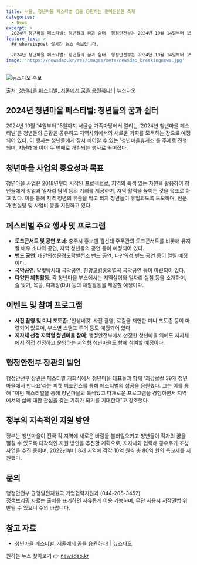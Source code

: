 ```yaml
---
title: 서울, 청년마을 페스티벌 꿈을 응원하는 흥미진진한 축제
categories:
  - News
excerpt: >
  2024년 청년마을 페스티벌: 청년들의 꿈과 쉼터  행정안전부는 2024년 10월 14일부터 15일까지 양일…
feature_text: >
  ## whereispost 실시간 뉴스 속보입니다.

  2024년 청년마을 페스티벌: 청년들의 꿈과 쉼터  행정안전부는 2024년 10월 14일부터 15일까지 양일…
image: 'https://newsdao.kr/res/images/meta/newsdao_breakingnews.jpg'
---
```


![뉴스다오 속보](https://newsdao.kr/res/images/meta/newsdao_breakingnews.jpg)

<p>출처: <a href="https://newsdao.kr/4238" rel="dofollow">청년마을 페스티벌, 서울에서 꿈을 응원하다!</a> | 뉴스다오</p>

## 2024년 청년마을 페스티벌: 청년들의 꿈과 쉼터

2024년 10월 14일부터 15일까지 서울숲 가족마당에서 열리는 '2024년 청년마을 페스티벌'은 청년들의 근황을 공유하고 지역사회에서의 새로운 기회를 모색하는 장으로 예정되어 있다. 이 행사는 청년들에게 잠시 쉬어갈 수 있는 '청년마을휴게소'를 주제로 진행되며, 지난해에 이어 두 번째로 개최되는 행사로 꾸며졌다.

## 청년마을 사업의 중요성과 목표

청년마을 사업은 2018년부터 시작된 프로젝트로, 지역의 특색 있는 자원을 활용하여 청년들에게 창업과 일자리 탐색 등의 기회를 제공하며, 지역 활력을 높이는 것을 목표로 하고 있다. 이를 통해 지역 청년의 유출을 막고 외지 청년들이 유입되도록 도모하며, 전문가 컨설팅 및 사업비 등을 지원하고 있다.

## 페스티벌 주요 행사 및 프로그램

- **토크콘서트 및 공연 코너**: 충주시 홍보맨 김선태 주무관의 토크콘서트를 비롯해 뮤지컬 배우 소냐의 공연, 지역 청년들의 공연 등이 예정되어 있다.
- **밴드 공연**: 태안의성문경오락발전소 밴드 공연, 나만의성 밴드 공연 등이 열릴 예정이다.
- **국악공연**: 달빛탐사대 국악공연, 한양고령홍의별곡 국악공연 등이 마련되어 있다.
- **다양한 체험활동**: 각 청년마을 부스에서는 지역살이와 일자리 실험 등을 소개하며, 술 빚기, 목공, 디제잉(DJ) 등의 체험활동을 제공할 예정이다.

## 이벤트 및 참여 프로그램

- **사진 촬영 및 미니 포토존**: '인생네컷' 사진 촬영, 로컬을 재현한 미니 포토존 등이 마련되어 있으며, 부스별 스탬프 투어 등도 예정되어 있다.
- **지자체 선정 지역형 청년마을 참여**: 행정안전부에서 선정한 청년마을 외에도 지자체에서 직접 선정하고 운영하는 지역형 청년마을도 함께 참여할 예정이다.

## 행정안전부 장관의 발언

행정안전부 장관은 페스티벌 개회식에서 청년마을 대표들과 함께 '최강로컬 39개 청년마을에서 만나요'라는 피켓 퍼포먼스를 통해 페스티벌의 성공을 응원했다. 그는 이를 통해 "이번 페스티벌을 통해 청년마을의 특색있고 다채로운 프로그램을 경험하면서 지역에서의 삶에 대한 관심을 갖는 기회가 되기를 기대한다"고 강조했다.

## 정부의 지속적인 지원 방안

정부는 청년마을이 전국 각 지역에 새로운 바람을 불러일으키고 청년들이 각자의 꿈을 펼칠 수 있도록 다각적인 지원 방안을 추진할 계획으로, 지자체와 협력해 공유주거 조성사업을 추진 중이며, 2022년부터 8개 지역에 각각 10억 원씩 총 80억 원의 특교세를 지원했다.

## 문의

행정안전부 균형발전지원국 기업협력지원과 (044-205-3452)  
[정책브리핑 자료](https://www.korea.kr)는 출처를 표기하면 자유롭게 이용 가능하며, 무단 사용시 저작권법 위반될 수 있으니 주의 바랍니다.

## 참고 자료

- [청년마을 페스티벌, 서울에서 꿈을 응원하다! | 뉴스다오](https://newsdao.kr/4238) 

원하는 뉴스 찾아보기 👉 <a href="https://newsdao.kr" rel="dofollow">newsdao.kr</a>


